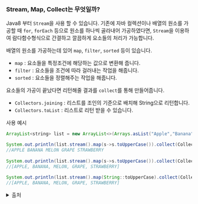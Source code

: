 ### Stream, Map, Collect는 무엇일까?


Java8 부터 `Stream`을 사용 할 수 있습니다.
기존에 자바 컬렉션이나 배열의 원소를 가공할 때 `for`, `forEach` 등으로 원소를 하나씩 골라내어 가공하였다면, `Stream`을 이용하여 람다함수형식으로 간결하고 깔끔하게 요소들의 처리가 가능합니다.

배열의 원소를 가공하는데 있어 `map`, `filter`, `sorted` 등이 있습니다.  
- `map` : 요소들을 특정조건에 해당하는 값으로 변환해 줍니다.
- `filter` : 요소들을 조건에 따라 걸러내는 작업을 해줍니다.
- `sorted` : 요소들을 정렬해주는 작업을 해줍니다.

요소들의 가공이 끝났다면 리턴해줄 결과를 `collect`를 통해 만들어줍니다.
- `Collectors.joining` : 리스트를 조인의 기준으로 배치해 String으로 리턴합니다.
- `Collectors.toList` : 리스트로 리턴 받을 수 있습니다.

사용 예시
```java
ArrayList<string> list = new ArrayList<>(Arrays.asList("Apple","Banana","Melon","Grape","Strawberry"));

System.out.println(list.stream().map(s->s.toUpperCase()).collect(Collectors.joining(" ")));
//APPLE BANANA MELON GRAPE STRAWBERRY
        
System.out.println(list.stream().map(s->s.toUpperCase()).collect(Collectors.toList()));
//[APPLE, BANANA, MELON, GRAPE, STRAWBERRY]
        
System.out.println(list.stream().map(String::toUpperCase).collect(Collectors.toList()));
//[APPLE, BANANA, MELON, GRAPE, STRAWBERRY]
```

<details>
 <summary> 출처 </summary>
- https://dpdpwl.tistory.com/814  <br>
</details>